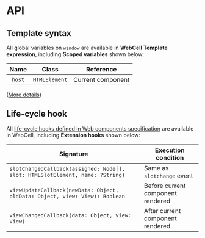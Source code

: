 # API



## Template syntax

All global variables on `window` are available in **WebCell Template expression**,
including **Scoped variables** shown below:

| Name    | Class         | Reference                                                    |
|:-------:|:-------------:|--------------------------------------------------------------|
| `host`  | `HTMLElement` | Current component                                            |

([More details](https://web-cell.dev/DOM-Renderer/manual/Template.html))



## Life-cycle hook

All [life-cycle hooks defined in Web components specification](https://developers.google.com/web/fundamentals/web-components/customelements#reactions) are available in WebCell,
including **Extension hooks** shown below:

| Signature                                                                     | Execution condition               |
|-------------------------------------------------------------------------------|-----------------------------------|
| `slotChangedCallback(assigned: Node[], slot: HTMLSlotElement, name: ?String)` | Same as `slotchange` event        |
| `viewUpdateCallback(newData: Object, oldData: Object, view: View): Boolean`   | Before current component rendered |
| `viewChangedCallback(data: Object, view: View)`                               | After current component rendered  |
